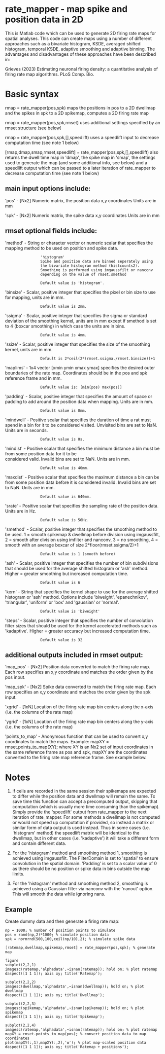 # rate_mapper - map spike and position data in 2D   
This is Matlab code which can be used to generate 2D firing rate maps
for spatial analyses. This code can create maps using a number of different
approaches such as a bivariate histogram, KSDE, averaged shifted histogram,
temporal KSDE, adaptive smoothing and adaptive binning. The advantages
and disadvantages of these approaches have been described in:

Grieves (2023) Estimating neuronal firing density: a quantitative analysis 
of firing rate map algorithms. PLoS Comp. Bio.

# Basic syntax
rmap = rate_mapper(pos,spk) maps the positions in pos to a 2D dwellmap
and the spikes in spk to a 2D spikemap, computes a 2D firing rate map

rmap = rate_mapper(pos,spk,rmset) uses additional settings specified by 
an rmset structure (see below)

rmap = rate_mapper(pos,spk,[],speedlift) uses a speedlift input to
decrease computation time (see note 1 below)

[rmap,dmap,smap,rmset,speedlift] = rate_mapper(pos,spk,[],speedlift)
also returns the dwell time map in 'dmap', the spike map in 'smap',
the settings used to generate the map (and some additional info, see
below) and a speedlift output which can be passed to a later iteration
of rate_mapper to decrease computation time (see note 1 below)

## main input options include:
'pos'           -   [Nx2] Numeric matrix, the position data x,y coordinates
                    Units are in mm

'spk'           -   [Nx2] Numeric matrix, the spike data x,y coordinates
                    Units are in mm

## rmset optional fields include:
'method'        -   String or character vector or numeric scalar that
                    specifies the mapping method to be used on position
                    and spike data. 

                    'histogram'
                    Spike and position data are binned seperately using
                    the bivariate histogram method (histcounts2). 
                    Smoothing is performed using imgaussfilt or nanconv
                    depending on the value of rmset.smethod

                    Default value is 'histogram'.

'binsize'       -   Scalar, positive integer that specifies the pixel 
                    or bin size to use for mapping, units are in mm.

                    Default value is 2mm.

'ssigma'        -   Scalar, positive integer that specifies the sigma 
                    or standard deviation of the smoothing kernel, units 
                    are in mm except if smethod is set to 4 (boxcar smoothing)
                    in which case the units are in bins.

                    Default value is 4mm.

'ssize'         -   Scalar, positive integer that specifies the size of 
                    the smoothing kernel, units are in mm.

                    Default is 2*ceil(2*(rmset.ssigma./rmset.binsize))+1

'maplims'       -   1x4 vector [xmin ymin xmax ymax] specifies the desired 
                    outer boundaries of the rate map. Coordinates should
                    be in the pos and spk reference frame and in mm.

                    Default value is: [min(pos) max(pos)]

'padding'       -   Scalar, positive integer that specifies the amount 
                    of space or padding to add around the position data 
                    when mapping. Units are in mm.

                    Default value is 0mm.

'mindwell'      -   Positive scalar that specifies the duration of time 
                    a rat must spend in a bin for it to be considered 
                    visited. Unvisited bins are set to NaN. Units are in 
                    seconds.

                    Default value is 0s.

'mindist'       -   Positive scalar that specifies the minimum distance a 
                    bin must be from some position data for it to be  
                    considered valid. Invalid bins are set to NaN. Units are 
                    in mm.

                    Default value is 40mm.

'maxdist'       -   Positive scalar that specifies the maximum distance a 
                    bin can be from some position data before it is considered 
                    invalid. Invalid bins are set to NaN. Units are in mm.

                    Default value is 640mm.

'srate'         -   Positive scalar that specifies the sampling rate of 
                    the position data. Units are in Hz.

                    Default value is 50Hz.

'smethod'       -   Scalar, positive integer that specifies the smoothing
                    method to be used. 1 = smooth spikemap & dwellmap before
                    division using imgaussfilt, 2 = smooth after division using 
                    imfilter and nanconv, 3 = no smoothing, 4 = smooth with an
                    average boxcar of size 2*floor(rmset.ssigma/2)+1

                    Default value is 1 (smooth before)

'ash'           -   Scalar, positive integer that specifies the number of
                    bin subdivisions that should be used for the average shifted
                    histogram or 'ash' method. Higher = greater smoothing but
                    increased computation time.

                    Default value is 6

'kern'          -   String that specifies the kernel shape to use for the average
                    shifted histogram or 'ash' method. Options include 'biweight',
                    'epanechnikov', 'triangular', 'uniform' or 'box' and 'gaussian'
                    or 'normal'.

                    Default value is 'biweight'

'steps'         -   Scalar, positive integer that specifies the number of
                    convolution filter sizes that should be used for the kernel
                    accelerated methods such as 'kadaptive'. Higher = greater
                    accuracy but increased computation time.

                    Default value is 32

## additional outputs included in rmset output:
'map_pos'       -   [Nx2] Position data converted to match the firing rate map.
                    Each row specifies an x,y coordinate and matches the order
                    given by the pos input.

'map_spk'       -   [Nx2] Spike data converted to match the firing rate map.
                    Each row specifies an x,y coordinate and matches the order
                    given by the spk input.

'xgrid'         -   [1xN] Location of the firing rate map bin centers along the
                    x-axis (i.e. the columns of the rate map)

'ygrid'         -   [1xN] Location of the firing rate map bin centers along the
                    y-axis (i.e. the columns of the rate map)

'points_to_map' -   Anonymous function that can be used to convert x,y coordinates
                    to match the maps. Example:
                    mapXY = rmset.points_to_map(XY);
                    where XY is an Nx2 set of input coordinates in the same reference
                    frame as pos and spk, mapXY are the coordinates converted to
                    the firing rate map reference frame. See example below.

# Notes
1. If cells are recorded in the same session their spikemaps are 
   expected to differ while the position data and dwellmap will
   remain the same. To save time this function can accept a precomputed 
   output, skipping that computation (which is usually more time 
   consuming than the spikemap). Simply provide the 'speedlift' output 
   from rate_mapper to the next iteration of rate_mapper. For some 
   methods a dwellmap is not computed or would not speed up 
   computation if provided, so instead a matrix or similar form of 
   data output is used instead. Thus in some cases (i.e. 'histogram' 
   method) the speedlift matrix will be identical to the dwellmap, 
   but in other cases (i.e. 'kadaptive') it will take a different 
   form and contain different data.

2. For the 'histogram' method and smoothing method 1, smoothing is 
   achieved using imgaussfilt. The FilterDomain is set to 'spatial'
   to ensure convolution in the spatial domain. 'Padding' is set to 
   a scalar value of 0 as there should be no position or spike data
   in bins outside the map limits.

2. For the 'histogram' method and smoothing method 2, smoothing is 
   achieved using a Gaussian filter via nanconv with the 'nanout'
   option. This will smooth the data while ignoring nans.

## Example
Create dummy data and then generate a firing rate map:

```
np = 1000; % number of position points to simulate
pos = rand(np,2)*1000; % simulate position data
spk = normrnd(500,100,ceil(np/10),2); % simulate spike data

[ratemap,dwellmap,spikemap,rmset] = rate_mapper(pos,spk); % generate map

figure
subplot(2,2,1)
imagesc(ratemap,'alphadata',~isnan(ratemap)); hold on; % plot ratemap
daspect([1 1 1]); axis xy; title('Ratemap');

subplot(2,2,2)
imagesc(dwellmap,'alphadata',~isnan(dwellmap)); hold on; % plot dwellmap
daspect([1 1 1]); axis xy; title('Dwellmap');

subplot(2,2,3)
imagesc(spikemap,'alphadata',~isnan(spikemap)); hold on; % plot spikemap
daspect([1 1 1]); axis xy; title('Spikemap');

subplot(2,2,4)
imagesc(ratemap,'alphadata',~isnan(ratemap)); hold on; % plot ratemap
mapXY = rmset.points_to_map(pos); % convert position data to map coordinates
plot(mapXY(:,1),mapXY(:,2),'w'); % plot map-scaled position data
daspect([1 1 1]); axis xy; title('Ratemap + positions');
```
